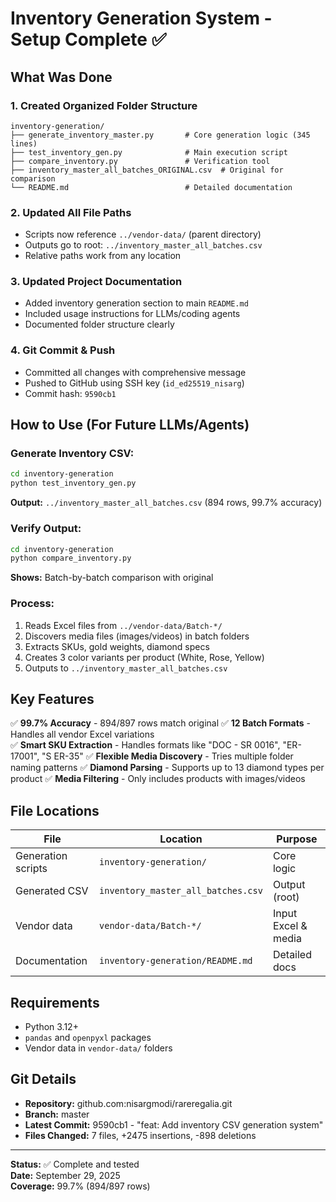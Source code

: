 # Inventory Generation System - Setup Complete ✅

## What Was Done

### 1. **Created Organized Folder Structure**
```
inventory-generation/
├── generate_inventory_master.py       # Core generation logic (345 lines)
├── test_inventory_gen.py              # Main execution script
├── compare_inventory.py               # Verification tool
├── inventory_master_all_batches_ORIGINAL.csv  # Original for comparison
└── README.md                          # Detailed documentation
```

### 2. **Updated All File Paths**
- Scripts now reference `../vendor-data/` (parent directory)
- Outputs go to root: `../inventory_master_all_batches.csv`
- Relative paths work from any location

### 3. **Updated Project Documentation**
- Added inventory generation section to main `README.md`
- Included usage instructions for LLMs/coding agents
- Documented folder structure clearly

### 4. **Git Commit & Push**
- Committed all changes with comprehensive message
- Pushed to GitHub using SSH key (`id_ed25519_nisarg`)
- Commit hash: `9590cb1`

## How to Use (For Future LLMs/Agents)

### Generate Inventory CSV:
```bash
cd inventory-generation
python test_inventory_gen.py
```
**Output:** `../inventory_master_all_batches.csv` (894 rows, 99.7% accuracy)

### Verify Output:
```bash
cd inventory-generation
python compare_inventory.py
```
**Shows:** Batch-by-batch comparison with original

### Process:
1. Reads Excel files from `../vendor-data/Batch-*/`
2. Discovers media files (images/videos) in batch folders
3. Extracts SKUs, gold weights, diamond specs
4. Creates 3 color variants per product (White, Rose, Yellow)
5. Outputs to `../inventory_master_all_batches.csv`

## Key Features

✅ **99.7% Accuracy** - 894/897 rows match original
✅ **12 Batch Formats** - Handles all vendor Excel variations  
✅ **Smart SKU Extraction** - Handles formats like "DOC - SR 0016", "ER-17001", "S ER-35"
✅ **Flexible Media Discovery** - Tries multiple folder naming patterns
✅ **Diamond Parsing** - Supports up to 13 diamond types per product
✅ **Media Filtering** - Only includes products with images/videos

## File Locations

| File | Location | Purpose |
|------|----------|---------|
| Generation scripts | `inventory-generation/` | Core logic |
| Generated CSV | `inventory_master_all_batches.csv` | Output (root) |
| Vendor data | `vendor-data/Batch-*/` | Input Excel & media |
| Documentation | `inventory-generation/README.md` | Detailed docs |

## Requirements

- Python 3.12+
- `pandas` and `openpyxl` packages
- Vendor data in `vendor-data/` folders

## Git Details

- **Repository:** github.com:nisargmodi/rareregalia.git
- **Branch:** master
- **Latest Commit:** 9590cb1 - "feat: Add inventory CSV generation system"
- **Files Changed:** 7 files, +2475 insertions, -898 deletions

---

**Status:** ✅ Complete and tested  
**Date:** September 29, 2025  
**Coverage:** 99.7% (894/897 rows)
